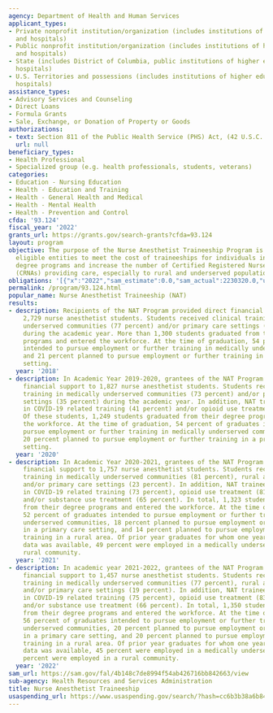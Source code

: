 ```yaml
---
agency: Department of Health and Human Services
applicant_types:
- Private nonprofit institution/organization (includes institutions of higher education
  and hospitals)
- Public nonprofit institution/organization (includes institutions of higher education
  and hospitals)
- State (includes District of Columbia, public institutions of higher education and
  hospitals)
- U.S. Territories and possessions (includes institutions of higher education and
  hospitals)
assistance_types:
- Advisory Services and Counseling
- Direct Loans
- Formula Grants
- Sale, Exchange, or Donation of Property or Goods
authorizations:
- text: Section 811 of the Public Health Service (PHS) Act, (42 U.S.C. 296j).
  url: null
beneficiary_types:
- Health Professional
- Specialized group (e.g. health professionals, students, veterans)
categories:
- Education - Nursing Education
- Health - Education and Training
- Health - General Health and Medical
- Health - Mental Health
- Health - Prevention and Control
cfda: '93.124'
fiscal_year: '2022'
grants_url: https://grants.gov/search-grants?cfda=93.124
layout: program
objective: The purpose of the Nurse Anesthetist Traineeship Program is to support
  eligible entities to meet the cost of traineeships for individuals in Nurse Anesthesia
  degree programs and increase the number of Certified Registered Nurse Anesthetists
  (CRNAs) providing care, especially to rural and underserved populations.
obligations: '[{"x":"2022","sam_estimate":0.0,"sam_actual":2230320.0,"usa_spending_actual":2230320.0},{"x":"2023","sam_estimate":2458653.0,"sam_actual":0.0,"usa_spending_actual":2458653.39},{"x":"2024","sam_estimate":2250000.0,"sam_actual":0.0,"usa_spending_actual":2175657.35}]'
permalink: /program/93.124.html
popular_name: Nurse Anesthetist Traineeship (NAT)
results:
- description: Recipients of the NAT Program provided direct financial support to
    2,729 nurse anesthetist students. Students received clinical training in medically
    underserved communities (77 percent) and/or primary care settings (45 percent)
    during the academic year. More than 1,300 students graduated from their degree
    programs and entered the workforce. At the time of graduation, 54 percent of graduates
    intended to pursue employment or further training in medically underserved communities,
    and 21 percent planned to pursue employment or further training in a primary care
    setting.
  year: '2018'
- description: In Academic Year 2019-2020, grantees of the NAT Program provided direct
    financial support to 1,827 nurse anesthetist students. Students received clinical
    training in medically underserved communities (73 percent) and/or primary care
    settings (35 percent) during the academic year. In addition, NAT trainees participated
    in COVID-19 related training (41 percent) and/or opioid use treatment (82 percent).
    Of these students, 1,249 students graduated from their degree programs and entered
    the workforce. At the time of graduation, 54 percent of graduates intended to
    pursue employment or further training in medically underserved communities, and
    20 percent planned to pursue employment or further training in a primary care
    setting.
  year: '2020'
- description: In Academic Year 2020-2021, grantees of the NAT Program provided direct
    financial support to 1,757 nurse anesthetist students. Students received clinical
    training in medically underserved communities (81 percent), rural areas (33 percent),
    and/or primary care settings (23 percent). In addition, NAT trainees participated
    in COVID-19 related training (73 percent), opioid use treatment (81 percent),
    and/or substance use treatment (65 percent). In total, 1,323 students graduated
    from their degree programs and entered the workforce. At the time of graduation,
    52 percent of graduates intended to pursue employment or further training in medically
    underserved communities, 18 percent planned to pursue employment or further training
    in a primary care setting, and 14 percent planned to pursue employment or further
    training in a rural area. Of prior year graduates for whom one year follow-up
    data was available, 49 percent were employed in a medically underserved and/or
    rural community.
  year: '2021'
- description: In academic year 2021-2022, grantees of the NAT Program provided direct
    financial support to 1,457 nurse anesthetist students. Students received clinical
    training in medically underserved communities (77 percent), rural areas (35 percent),
    and/or primary care settings (19 percent). In addition, NAT trainees participated
    in COVID-19 related training (75 percent), opioid use treatment (83 percent),
    and/or substance use treatment (66 percent). In total, 1,350 students graduated
    from their degree programs and entered the workforce. At the time of graduation,
    56 percent of graduates intended to pursue employment or further training in medically
    underserved communities, 20 percent planned to pursue employment or further training
    in a primary care setting, and 20 percent planned to pursue employment or further
    training in a rural area. Of prior year graduates for whom one year follow-up
    data was available, 45 percent were employed in a medically underserved and 10
    percent were employed in a rural community.
  year: '2022'
sam_url: https://sam.gov/fal/4b148c7de8994f54ab426716bb842663/view
sub-agency: Health Resources and Services Administration
title: Nurse Anesthetist Traineeship
usaspending_url: https://www.usaspending.gov/search/?hash=cc6b3b38a6b840b0f649542a606ee849
---
```

